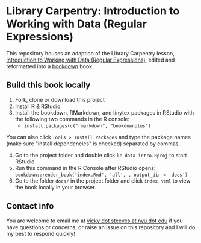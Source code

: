# Library Carpentry: Introduction to Working with Data (Regular Expressions)

This repository houses an adaption of the Library Carpentry lesson, [Introduction to Working with Data (Regular Expressions)](https://librarycarpentry.org/lc-data-intro/), edited and reformatted into a [bookdown](https://www.bookdown.org/) book.

## Build this book locally
1. Fork, clone or download this project
2. Install R & RStudio
3. Install the bookdown, RMarkdown, and tinytex packages in RStudio with the following two commands in the R console:
	* `install.packages(c("rmarkdown", "bookdownplus")`

You can also click `Tools > Install Packages` and type the package names (make sure "install dependencies" is checked) separated by commas.

4. Go to the project folder and double click `lc-data-intro.Rproj` to start RStudio
5. Run this command in the R Console after RStudio opens: `bookdown::render_book('index.Rmd', 'all', , output_dir = 'docs')`
6. Go to the folder `docs/` in the project folder and click `index.html` to view the book locally in your browser.

## Contact info
You are welcome to email me at [vicky dot steeves at nyu dot edu](mailto:vicky.steeves@nyu.edu) if you have questions or concerns, or raise an issue on this repository and I will do my best to respond quickly!
